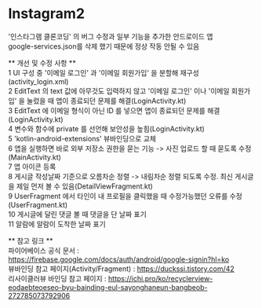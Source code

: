 # Instagram2

'인스타그램 클론코딩' 의 버그 수정과 일부 기능을 추가한 안드로이드 앱<br/>
google-services.json를 삭제 했기 때문에 정상 작동 안될 수 있음

** 개선 및 수정 사항 **<br/>
1 UI 구성 중 '이메일 로그인' 과 '이메일 회원가입' 을 분할해 재구성(activity_login.xml)<br/>
2 EditText 의 text 값에 아무것도 입력하지 않고 '이메일 로그인' 이나 '이메일 회원가입' 을 눌렀을 때 앱이 종료되던 문제를 해결(LoginActivity.kt)<br/>
3 EditText 에 이메일 형식이 아닌 ID 를 넣으면 앱이 종료되던 문제를 해결(LoginActivity.kt)<br/>
4 변수와 함수에 private 를 선언해 보안성을 높힘(LoginActivity.kt)<br/>
5 'kotlin-android-extensions' 뷰바인딩으로 교체<br/>
6 앱을 실행하면 바로 외부 저장소 권한을 묻는 기능 -> 사진 업로드 할 때 묻도록 수정(MainActivity.kt)<br/>
7 앱 아이콘 등록<br/>
8 게시글 작성날짜 기준으로 오름차순 정렬 -> 내림차순 정렬 되도록 수정. 최신 게시글을 제일 먼저 볼 수 있음(DetailViewFragment.kt)<br/>
9 UserFragment 에서 타인이 내 프로필을 클릭했을 때 수정가능했던 오류를 수정(UserFragment.kt)<br/>
10 게시글에 달린 댓글 볼 때 댓글을 단 날짜 표기<br/>
11 알람에 알람이 도착한 날짜 표기<br/>


** 참고 링크  **<br/>
파이어베이스 공식 문서 : https://firebase.google.com/docs/auth/android/google-signin?hl=ko<br/>
뷰바인딩 참고 페이지(Activity/Fragment) : https://duckssi.tistory.com/42<br/>
리사이클러뷰 바인딩 참고 페이지 : https://ichi.pro/ko/recyclerview-eodaebteoeseo-byu-bainding-eul-sayonghaneun-bangbeob-272785073792906<br/>
